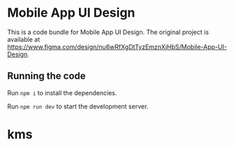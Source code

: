 
  # Mobile App UI Design

  This is a code bundle for Mobile App UI Design. The original project is available at https://www.figma.com/design/nu6wRfXgDtTyzEmznXjHbS/Mobile-App-UI-Design.

  ## Running the code

  Run `npm i` to install the dependencies.

  Run `npm run dev` to start the development server.
  # kms
